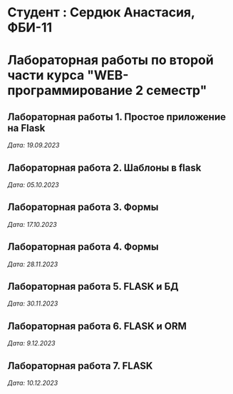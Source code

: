 
# Студент : Сердюк Анастасия, ФБИ-11

# Лабораторная работы по второй части курса "WEB- программирование 2 семестр"

## Лабораторная работы 1. Простое приложение на Flask

*Дата: 19.09.2023*


## Лабораторная работа 2. Шаблоны в flask

*Дата: 05.10.2023*

## Лабораторная работа 3. Формы

*Дата: 17.10.2023*

## Лабораторная работа 4. Формы

*Дата: 28.11.2023*

## Лабораторная работа 5. FLASK и БД

*Дата: 30.11.2023*

## Лабораторная работа 6. FLASK и ORM


*Дата: 9.12.2023*

## Лабораторная работа 7. FLASK 


*Дата: 10.12.2023*


